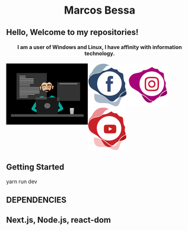 
# <div align="center"> Marcos Bessa </div>
## Hello, Welcome to my repositories!
#### <div align="center"> I am a user of Windows and Linux, I have affinity with information technology. </div>
 <a><img align="left" width="220" position="center" alt="programando"  src="https://github.com/MarcosBessa/MarcosBessa/blob/main/programming.gif"/></a> 
 <a href="https://www.facebook.com/marcos.bessa.3363" target="_blank"><img src="https://github.com/MarcosBessa/MarcosBessa/blob/main/facebook.svg"></img></a> <a href="https://www.instagram.com/marc0sbessa/" target="_blank"><img src="https://github.com/MarcosBessa/MarcosBessa/blob/main/instagram.svg"></img></a><a href="https://www.youtube.com/channel/UCazncbSr-i3u4KT5QVnxNlQ" target="_blank"><img src="https://github.com/MarcosBessa/MarcosBessa/blob/main/youtube.svg"></img></a> </br>

## Getting Started
yarn run dev
## DEPENDENCIES
## Next.js,  Node.js,  react-dom


